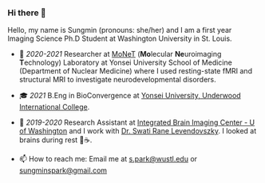### Hi there 👋

Hello, my name is Sungmin (pronouns: she/her) and I am a first year Imaging Science Ph.D Student at Washington University in St. Louis. 

- 🧠 *2020-2021* Researcher at [MoNeT](http://neuroimage.yonsei.ac.kr) (**Mo**lecular **Ne**uroimaging **T**echnology) Laboratory at Yonsei University School of Medicine (Department of Nuclear Medicine) where I used resting-state fMRI and structural MRI to investigate neurodevelopmental disorders. 


- 🎓 *2021* B.Eng in BioConvergence at [Yonsei University, Underwood International College](uic.yonsei.ac.kr). 

- 🔭 *2019-2020* Research Assistant at [Integrated Brain Imaging Center - U of Washington](http://ibic.washington.edu) and I work with [Dr. Swati Rane Levendovszky](https://sites.google.com/site/uwswatirane). I looked at brains during rest 🧠☕️.



- 📫 How to reach me: Email me at [s.park@wustl.edu](s.park@wustl.edu) or [sungminspark@gmail.com](sungminspark@gmail.com) 



